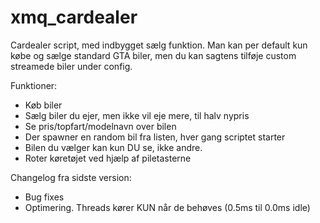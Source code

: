 # xmq_cardealer

Cardealer script, med indbygget sælg funktion.
Man kan per default kun købe og sælge standard GTA biler, men du kan sagtens tilføje custom streamede biler under config.

Funktioner:
- Køb biler 
- Sælg biler du ejer, men ikke vil eje mere, til halv nypris
- Se pris/topfart/modelnavn over bilen
- Der spawner en random bil fra listen, hver gang scriptet starter
- Bilen du vælger kan kun DU se, ikke andre.
- Roter køretøjet ved hjælp af piletasterne

Changelog fra sidste version:
- Bug fixes
- Optimering. Threads kører KUN når de behøves (0.5ms til 0.0ms idle)
